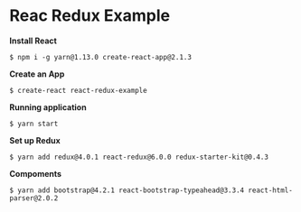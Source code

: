 # Reac Redux Example

**Install React**

```
$ npm i -g yarn@1.13.0 create-react-app@2.1.3
```

**Create an App**

```
$ create-react react-redux-example
```

**Running application**

```
$ yarn start
```

**Set up Redux**

```
$ yarn add redux@4.0.1 react-redux@6.0.0 redux-starter-kit@0.4.3
```

**Compoments**

```
$ yarn add bootstrap@4.2.1 react-bootstrap-typeahead@3.3.4 react-html-parser@2.0.2
```

